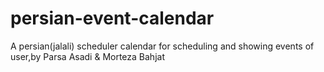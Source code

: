 # persian-event-calendar
A persian(jalali) scheduler  calendar for scheduling and showing events of user,by Parsa Asadi &amp; Morteza Bahjat
